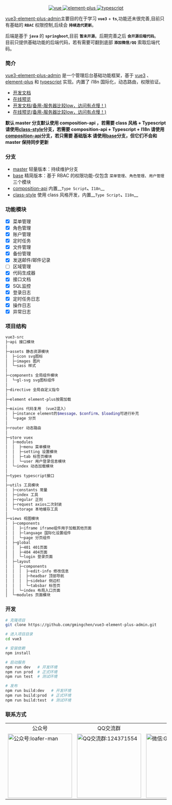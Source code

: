<p align="center">
  <a href="https://github.com/vuejs/vue-next">
    <img src="https://img.shields.io/badge/vue-3.0-brightgreen.svg" alt="vue">
  </a>
  <a href="https://github.com/element-plus/element-plus">
    <img src="https://img.shields.io/badge/element--plus-1.x-brightgreen.svg" alt="element-plus">
  </a>
  <a href="https://github.com/microsoft/TypeScript">
    <img src="https://img.shields.io/badge/typescript-4.x-brightgreen.svg" alt="typescript">
  </a>
</p>

[vue3-element-plus-admin](https://github.com/gmingchen/vue3-element-plus-admin)主要目的在于学习 __`vue3`__ + __`ts`__,功能还未很完善,目前只有基础的 __`RBAC`__ 权限控制,后续会 __`持续迭代更新`__。

后端是基于 __`java`__ 的 __`springboot`__,目前 __`暂未开源`__。后期完善之后 __`会开源后端代码`__。<br>
目前只提供基础功能的后端代码，若有需要可翻到底部 __`添加微信/QQ`__ 索取后端代码。

### 简介

[vue3-element-plus-admin](https://github.com/gmingchen/vue3-element-plus-admin) 是一个管理后台基础功能框架，基于 [vue3](https://github.com/vuejs/vue-next) 、 [element-plus](https://github.com/element-plus/element-plus) 和 [typescript](https://github.com/microsoft/TypeScript) 实现。内置了 i18n 国际化，动态路由，权限验证。

- [开发文档](https://gmingchen.github.io/vue3-element-plus-admin-doc/)
- [在线预览](https://gmingchen.github.io/vue3-element-plus-admin/index.html)
- [开发文档(备用-服务器比较low，访问有点慢！)](http://139.196.182.46:8805/docs/)
- [在线预览(备用-服务器比较low，访问有点慢！)](http://139.196.182.46:8805)

**默认 master 分支默认使用 composition-api ，若需要 class 风格 + Typescript 请使用[class-style](https://github.com/1240235512/vue3/tree/class-style)分支，若需要 composition-api + Typescript + I18n 请使用[composition-api](https://github.com/1240235512/vue3/tree/composition-api)分支，若只需要 基础版本 请使用[base](https://github.com/1240235512/vue3/tree/base)分支，但它们不会和 master 保持同步更新**

### 分支
- [master](https://github.com/gmingchen/vue3-element-plus-admin/tree/master) 轻量版本：持续维护分支
- [base](https://github.com/gmingchen/vue3-element-plus-admin/tree/base) 精简版本：基于 RBAC 的权限功能-仅包含 `菜单管理`、`角色管理`、`用户管理` 三个模块
- [composition-api](https://github.com/1240235512/vue3/tree/composition-api) 内置__`Type Script`__、__`I18n`__
- [class-style](https://github.com/1240235512/vue3/tree/class-style) 使用 class 风格开发，内置__`Type Script`__、__`I18n`__

### 功能模块

- [x] 菜单管理
- [x] 角色管理
- [x] 账户管理
- [x] 定时任务
- [x] 文件管理
- [x] 备份管理
- [x] 发送邮件/邮件记录
- [ ] 区域管理
- [x] 代码生成器
- [X] 接口文档
- [X] SQL监控
- [X] 登录日志
- [X] 定时任务日志
- [X] 操作日志
- [X] 异常日志

### 项目结构

```bash
vue3-src
├─api 接口模块
│
├─assets 静态资源模块
│  ├─icon svg图标
│  ├─images 图片
│  └─sass 样式
│ 
├─components 全局组件模块
│  └─gl-svg svg图标组件
│ 
├─directive 全局自定义指令
│ 
├─element element-plus按需加载
│ 
├─mixins 代码复用 （vue2混入）
│  ├─instance element的$message、$confirm、$loading可进行补充
│  └─page 分页
│ 
├─router 动态路由
│ 
├─store vuex
│  ├─modules
│  │  ├─menu 菜单模块
│  │  ├─setting 设置模块
│  │  ├─tab 标签页模块
│  │  └─user 用户登录信息模块
│  └─index 动态加载模块
│ 
├─types typescript接口
│ 
├─utils 工具模块
│  ├─constants 常量
│  ├─index 工具
│  ├─regular 正则
│  ├─request axios二次封装
│  └─storage 本地缓存工具
│
├─views 视图模块
│  ├─components
│  │  ├─iframe iframe组件用于加载其他页面
│  │  ├─language 国际化设置组件
│  │  └─page 分页组件
│  ├─global
│  │  ├─401 401页面
│  │  ├─404 404页面
│  │  └─login 登录页面
│  ├─layout
│  │  ├─components
│  │  │  ├─edit-info 修改信息
│  │  │  ├─headbar 顶部导航
│  │  │  ├─sidebar 侧边栏
│  │  │  └─tabsbar 标签页
│  │  └─index 布局入口页面
│  └─modules 页面模块

```

### 开发

```bash
# 克隆项目
git clone https://github.com/gmingchen/vue3-element-plus-admin.git

# 进入项目目录
cd vue3

# 安装依赖
npm install

# 启动服务
npm run dev   # 开发环境
npm run prod  # 正式环境
npm run test  # 测试环境

# 发布
npm run build:dev   # 开发环境
npm run build:prod  # 正式环境
npm run build:test  # 测试环境
```

### 联系方式

<table>
  <tr align="center">
    <td>公众号</td>
    <td>QQ交流群</td>
    <td>微信</td>
    <td>QQ</td>
  </tr>
  <tr>
    <td>
      <img src="http://qzgxlft3n.hd-bkt.clouddn.com/official-account-qr-code.jpg" width="200px" title="公众号" alt="公众号:loafer-man" />
    </td>
    <td>
      <img src="http://qzgxlft3n.hd-bkt.clouddn.com/qq-group-qr-code.jpg" width="200px" title="QQ交流群" alt="QQ交流群:124371554" />
    </td>
    <td>
      <img src="http://qzgxlft3n.hd-bkt.clouddn.com/wechat-qr-code-1.jpg" width="200px" title="微信" alt="微信:Gy1240235512" />
    </td>
    <td>
      <img src="http://qzgxlft3n.hd-bkt.clouddn.com/qq-qr-code.jpg" width="200px" title="QQ" alt="QQ:1240235512" />
    </td>
  </tr>
</table>

